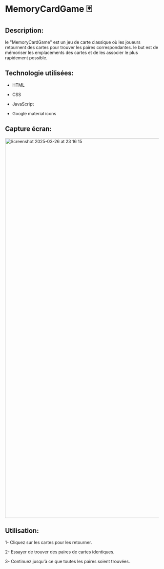 # MemoryCardGame 🃏

## Description:

le "MemoryCardGame" est un jeu de carte classique où les joueurs retournent des cartes pour trouver les paires correspondantes.
le but est de mémoriser les emplacements des cartes et de les associer le plus rapidement possible.

## Technologie utilisées:

- HTML

- CSS

- JavaScript

- Google material icons

## Capture écran:
<img width="1240" alt="Screenshot 2025-03-26 at 23 16 15" src="https://github.com/user-attachments/assets/37ec0427-a72c-45e8-a527-8cdd38dad0c7" />

## Utilisation:
1- Cliquez sur les cartes pour les retourner. 

2- Essayer de trouver des paires de cartes identiques.

3- Continuez jusqu'à ce que toutes les paires soient trouvées.
